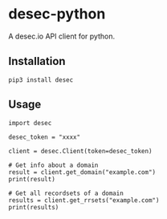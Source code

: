 # desec-python

A desec.io API client for python.

## Installation

```
pip3 install desec
```

## Usage

```
import desec

desec_token = "xxxx"

client = desec.Client(token=desec_token)
```

```
# Get info about a domain
result = client.get_domain("example.com")
print(result)
```

```
# Get all recordsets of a domain
results = client.get_rrsets("example.com")
print(results)
```